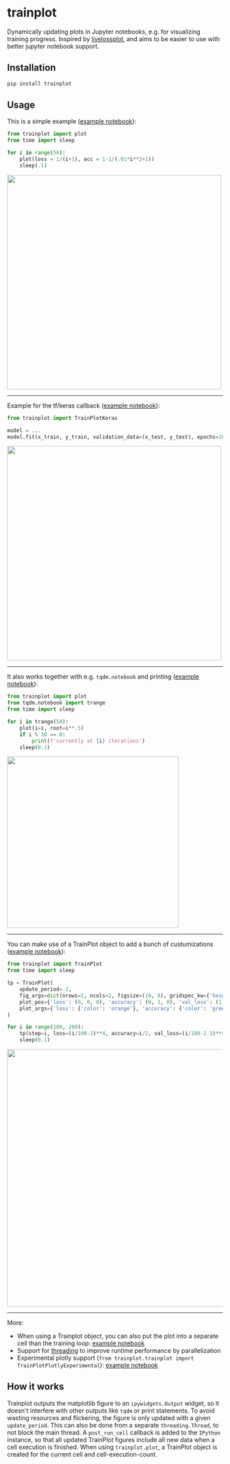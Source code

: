 # trainplot

Dynamically updating plots in Jupyter notebooks, e.g. for visualizing training progress. Inspired by [livelossplot](https://github.com/stared/livelossplot), and aims to be easier to use with better jupyter notebook support.


## Installation

```bash
pip install trainplot
```


## Usage

This is a simple example ([example notebook](examples/basic-example.ipynb)):

```python
from trainplot import plot
from time import sleep

for i in range(50):
    plot(loss = 1/(i+1), acc = 1-1/(.01*i**2+1))
    sleep(.1)
```

<img src="https://github.com/JonasLoos/trainplot/assets/33965649/935e8d52-0c37-4469-9cb8-24fa77b467ff" width="500">

---

Example for the tf/keras callback ([example notebook](examples/tf-keras-mnist-example.ipynb)):

```python
from trainplot import TrainPlotKeras

model = ...
model.fit(x_train, y_train, validation_data=(x_test, y_test), epochs=10, callbacks=[TrainPlotKeras()])
```

<img src="https://github.com/JonasLoos/trainplot/assets/33965649/4ddff79a-978e-434c-a6c3-571cf48c0892" width="500">

---

It also works together with e.g. `tqdm.notebook` and printing ([example notebook](examples/different-output-example.ipynb)):

```python
from trainplot import plot
from tqdm.notebook import trange
from time import sleep

for i in trange(50):
    plot(i=i, root=i**.5)
    if i % 10 == 0:
        print(f'currently at {i} iterations')
    sleep(0.1)
```

<img src="https://github.com/JonasLoos/trainplot/assets/33965649/7571efab-7a3f-4414-b537-a2dffd9e1bec" width="400">

---

You can make use of a TrainPlot object to add a bunch of custumizations ([example notebook](examples/4plots-example.ipynb)):

```python
from trainplot import TrainPlot
from time import sleep

tp = TrainPlot(
    update_period=.2,
    fig_args=dict(nrows=2, ncols=2, figsize=(10, 8), gridspec_kw={'height_ratios': [1, 1], 'width_ratios': [1, 1]}),
    plot_pos={'loss': (0, 0, 0), 'accuracy': (0, 1, 0), 'val_loss': (1, 0, 0), 'val_accuracy': (1, 1, 0)},
    plot_args={'loss': {'color': 'orange'}, 'accuracy': {'color': 'green'}, 'val_loss': {'color': 'orange', 'label': 'validation loss'}, 'val_accuracy': {'color': 'green', 'label': 'validation accuracy'}},
)

for i in range(100, 200):
    tp(step=i, loss=(i/100-2)**4, accuracy=i/2, val_loss=(i/100-2.1)**4, val_accuracy=i/2.1)
    sleep(0.1)
```

<img src="https://github.com/JonasLoos/trainplot/assets/33965649/599314e2-d1c1-4044-a915-6316722a2324" width="600">

---

More:
* When using a Trainplot object, you can also put the plot into a separate cell than the training loop: [example notebook](examples/separate-output-example.ipynb)
* Support for [threading](examples/threading-example.ipynb) to improve runtime performance by parallelization
* Experimental plotly support (`from trainplot.trainplot import TrainPlotPlotlyExperimental`): [example notebook](examples/plotly-example.ipynb)

## How it works

Trainplot outputs the matplotlib figure to an `ipywidgets.Output` widget, so it doesn't interfere with other outputs like `tqdm` or print statements. To avoid wasting resources and flickering, the figure is only updated with a given `update_period`. This can also be done from a separate `threading.Thread`, to not block the main thread.
A `post_run_cell` callback is added to the `IPython` instance, so that all updated TrainPlot figures include all new data when a cell execution is finished.
When using `trainplot.plot`, a TrainPlot object is created for the current cell and cell-execution-count.
